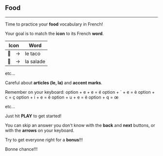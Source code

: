 ## Food

---

Time to practice your **food** vocabulary in French!

Your goal is to match the **icon** to its French **word**.

| Icon | Word | 
| ---- | ---- |
| 🌮　->  | le taco |
| 🥗　->  | la salade |

etc...

Careful about **articles (le, la)** and **accent marks**.

Remember on your keyboard: 
option + e + e = é
option + ` + e = è
option + c = ç
option + i + e = ê
option + u + e = ë
option + q = œ

etc...

Just hit **PLAY** to get started!

You can skip an answer you don't know with the **back** and **next** buttons, or with the **arrows** on your keyboard.

Try to get everyone right for a **bonus**!!!

Bonne chance!!!

